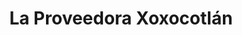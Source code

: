 ---
title: "La Proveedora Xoxocotlán"
url: /oaxaca-de-juarez/la-proveedora-xoxocotlan/
shop: material de oficina
---